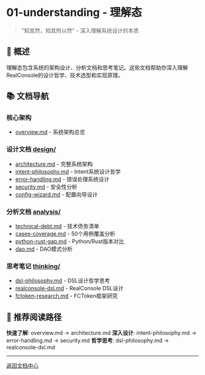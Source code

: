 # 01-understanding - 理解态

> "知其然，知其所以然" - 深入理解系统设计的本质

## 📖 概述

理解态包含系统的架构设计、分析文档和思考笔记。这些文档帮助你深入理解RealConsole的设计哲学、技术选型和实现原理。

## 📚 文档导航

### 核心架构
- [overview.md](overview.md) - 系统架构总览

### 设计文档 [design/](design/)
- [architecture.md](design/architecture.md) - 完整系统架构
- [intent-philosophy.md](design/intent-philosophy.md) - Intent系统设计哲学
- [error-handling.md](design/error-handling.md) - 错误处理系统设计
- [security.md](design/security.md) - 安全性分析
- [config-wizard.md](design/config-wizard.md) - 配置向导设计

### 分析文档 [analysis/](analysis/)
- [technical-debt.md](analysis/technical-debt.md) - 技术债务清单
- [cases-coverage.md](analysis/cases-coverage.md) - 50个用例覆盖分析
- [python-rust-gap.md](analysis/python-rust-gap.md) - Python/Rust版本对比
- [dao.md](analysis/dao.md) - DAO模式分析

### 思考笔记 [thinking/](thinking/)
- [dsl-philosophy.md](thinking/dsl-philosophy.md) - DSL设计哲学思考
- [realconsole-dsl.md](thinking/realconsole-dsl.md) - RealConsole DSL设计
- [fctoken-research.md](thinking/fctoken-research.md) - FCToken框架研究

## 🎯 推荐阅读路径

**快速了解**: overview.md → architecture.md
**深入设计**: intent-philosophy.md → error-handling.md → security.md
**哲学思考**: dsl-philosophy.md → realconsole-dsl.md

---

[返回文档中心](../README.md)
